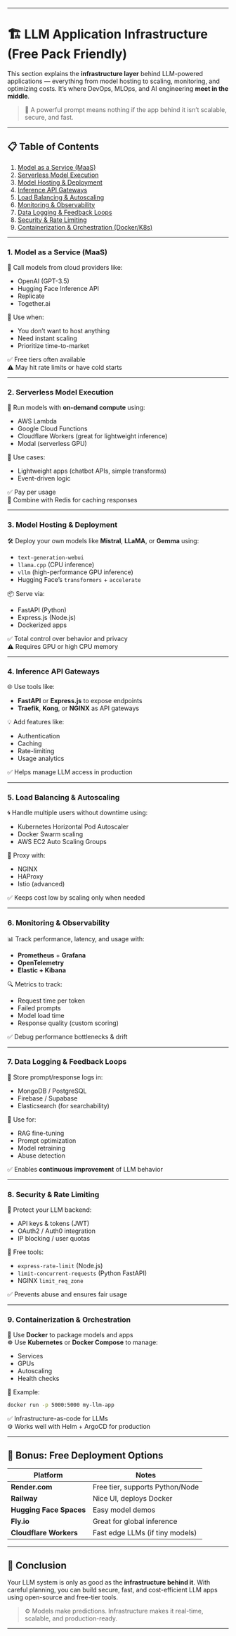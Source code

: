
---

# 🏗️ LLM Application Infrastructure (Free Pack Friendly)

This section explains the **infrastructure layer** behind LLM-powered applications — everything from model hosting to scaling, monitoring, and optimizing costs. It’s where DevOps, MLOps, and AI engineering **meet in the middle**.

> 🧠 A powerful prompt means nothing if the app behind it isn’t scalable, secure, and fast.

---

## 📋 Table of Contents

1. [Model as a Service (MaaS)](#1-model-as-a-service-maas)
2. [Serverless Model Execution](#2-serverless-model-execution)
3. [Model Hosting & Deployment](#3-model-hosting--deployment)
4. [Inference API Gateways](#4-inference-api-gateways)
5. [Load Balancing & Autoscaling](#5-load-balancing--autoscaling)
6. [Monitoring & Observability](#6-monitoring--observability)
7. [Data Logging & Feedback Loops](#7-data-logging--feedback-loops)
8. [Security & Rate Limiting](#8-security--rate-limiting)
9. [Containerization & Orchestration (Docker/K8s)](#9-containerization--orchestration)

---

### 1. Model as a Service (MaaS)

🧠 Call models from cloud providers like:
- OpenAI (GPT-3.5)
- Hugging Face Inference API
- Replicate
- Together.ai

📌 Use when:
- You don’t want to host anything
- Need instant scaling
- Prioritize time-to-market

✅ Free tiers often available  
⚠️ May hit rate limits or have cold starts

---

### 2. Serverless Model Execution

🚀 Run models with **on-demand compute** using:
- AWS Lambda
- Google Cloud Functions
- Cloudflare Workers (great for lightweight inference)
- Modal (serverless GPU)

📌 Use cases:
- Lightweight apps (chatbot APIs, simple transforms)
- Event-driven logic

✅ Pay per usage  
🔧 Combine with Redis for caching responses

---

### 3. Model Hosting & Deployment

🛠️ Deploy your own models like **Mistral**, **LLaMA**, or **Gemma** using:
- `text-generation-webui`
- `llama.cpp` (CPU inference)
- `vllm` (high-performance GPU inference)
- Hugging Face’s `transformers` + `accelerate`

📦 Serve via:
- FastAPI (Python)
- Express.js (Node.js)
- Dockerized apps

✅ Total control over behavior and privacy  
⚠️ Requires GPU or high CPU memory

---

### 4. Inference API Gateways

🌐 Use tools like:
- **FastAPI** or **Express.js** to expose endpoints  
- **Traefik**, **Kong**, or **NGINX** as API gateways

💡 Add features like:
- Authentication
- Caching
- Rate-limiting
- Usage analytics

✅ Helps manage LLM access in production

---

### 5. Load Balancing & Autoscaling

🌀 Handle multiple users without downtime using:
- Kubernetes Horizontal Pod Autoscaler
- Docker Swarm scaling
- AWS EC2 Auto Scaling Groups

📌 Proxy with:
- NGINX
- HAProxy
- Istio (advanced)

✅ Keeps cost low by scaling only when needed

---

### 6. Monitoring & Observability

📊 Track performance, latency, and usage with:
- **Prometheus** + **Grafana**
- **OpenTelemetry**
- **Elastic + Kibana**

🔍 Metrics to track:
- Request time per token
- Failed prompts
- Model load time
- Response quality (custom scoring)

✅ Debug performance bottlenecks & drift

---

### 7. Data Logging & Feedback Loops

📁 Store prompt/response logs in:
- MongoDB / PostgreSQL
- Firebase / Supabase
- Elasticsearch (for searchability)

📌 Use for:
- RAG fine-tuning
- Prompt optimization
- Model retraining
- Abuse detection

✅ Enables **continuous improvement** of LLM behavior

---

### 8. Security & Rate Limiting

🔐 Protect your LLM backend:
- API keys & tokens (JWT)
- OAuth2 / Auth0 integration
- IP blocking / user quotas

📌 Free tools:
- `express-rate-limit` (Node.js)
- `limit-concurrent-requests` (Python FastAPI)
- NGINX `limit_req_zone`

✅ Prevents abuse and ensures fair usage

---

### 9. Containerization & Orchestration

🐳 Use **Docker** to package models and apps  
☸️ Use **Kubernetes** or **Docker Compose** to manage:

- Services
- GPUs
- Autoscaling
- Health checks

📌 Example:
```bash
docker run -p 5000:5000 my-llm-app
```

✅ Infrastructure-as-code for LLMs  
⚙️ Works well with Helm + ArgoCD for production

---

## 🧩 Bonus: Free Deployment Options

| Platform       | Notes |
|----------------|-------|
| **Render.com** | Free tier, supports Python/Node |
| **Railway**    | Nice UI, deploys Docker |
| **Hugging Face Spaces** | Easy model demos |
| **Fly.io**     | Great for global inference |
| **Cloudflare Workers** | Fast edge LLMs (if tiny models) |

---

## 🚀 Conclusion

Your LLM system is only as good as the **infrastructure behind it**. With careful planning, you can build secure, fast, and cost-efficient LLM apps using open-source and free-tier tools.

> ⚙️ Models make predictions. Infrastructure makes it real-time, scalable, and production-ready.

---

